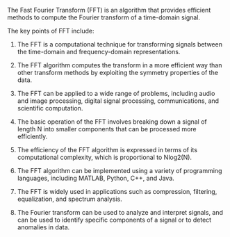 

The Fast Fourier Transform (FFT) is an algorithm that provides efficient methods to compute the Fourier transform of a time-domain signal.

The key points of FFT include:

1. The FFT is a computational technique for transforming signals between the time-domain and frequency-domain representations.

2. The FFT algorithm computes the transform in a more efficient way than other transform methods by exploiting the symmetry properties of the data.

3. The FFT can be applied to a wide range of problems, including audio and image processing, digital signal processing, communications, and scientific computation.

4. The basic operation of the FFT involves breaking down a signal of length N into smaller components that can be processed more efficiently.

5. The efficiency of the FFT algorithm is expressed in terms of its computational complexity, which is proportional to Nlog2(N).

6. The FFT algorithm can be implemented using a variety of programming languages, including MATLAB, Python, C++, and Java.

7. The FFT is widely used in applications such as compression, filtering, equalization, and spectrum analysis.

8. The Fourier transform can be used to analyze and interpret signals, and can be used to identify specific components of a signal or to detect anomalies in data.